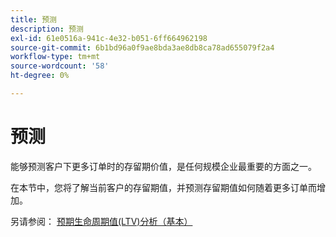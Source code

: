 ```yaml
---
title: 预测
description: 预测
exl-id: 61e0516a-941c-4e32-b051-6ff664962198
source-git-commit: 6b1bd96a0f9ae8bda3ae8db8ca78ad655079f2a4
workflow-type: tm+mt
source-wordcount: '58'
ht-degree: 0%

---
```


# 预测

能够预测客户下更多订单时的存留期价值，是任何规模企业最重要的方面之一。

在本节中，您将了解当前客户的存留期值，并预测存留期值如何随着更多订单而增加。

另请参阅： [预期生命周期值(LTV)分析（基本）](../../data-analyst/analysis/ess-expected-ltv.md)
